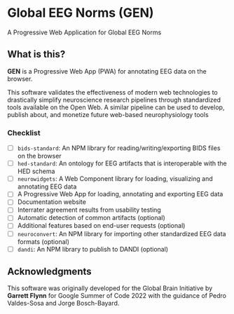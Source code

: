 # Global EEG Norms (GEN)
A Progressive Web Application for Global EEG Norms


## What is this?
**GEN** is a Progressive Web App (PWA) for annotating EEG data on the browser.

This software validates the effectiveness of modern web technologies to drastically simplify neuroscience research pipelines through standardized tools available on the Open Web. A similar pipeline can be used to develop, publish about, and monetize future web-based neurophysiology tools
### Checklist
- [ ] `bids-standard`: An NPM library for reading/writing/exporting BIDS files on the browser
- [ ] `hed-standard`: An ontology for EEG artifacts that is interoperable with the HED schema
- [ ] `neurowidgets`: A Web Component library for loading, visualizing and annotating EEG data 
- [ ] A Progressive Web App for loading, annotating and exporting EEG data
- [ ] Documentation website
- [ ] Interrater agreement results from usability testing
- [ ] Automatic detection of common artifacts (optional)
- [ ] Additional features based on end-user requests (optional)
- [ ] `neuroconvert`: An NPM library for importing other standardized EEG data formats (optional)
- [ ] `dandi`: An NPM library to publish to DANDI (optional)

## Acknowledgments
This software was originally developed for the Global Brain Initiative by **Garrett Flynn** for Google Summer of Code 2022 with the guidance of Pedro Valdes-Sosa and Jorge Bosch-Bayard.
